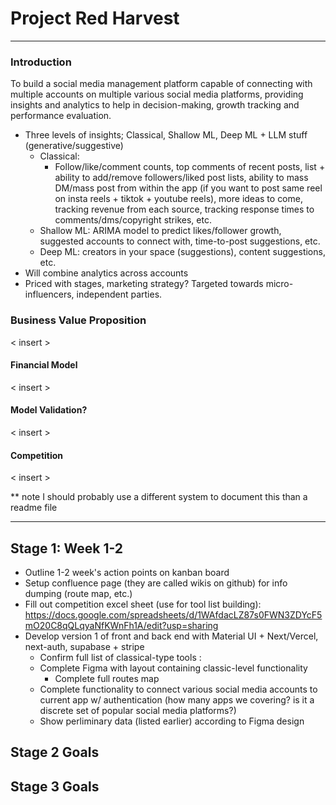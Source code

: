 # Project Red Harvest

---

### Introduction

To build a social media management platform capable of connecting with multiple accounts on multiple various social media platforms, providing insights and analytics to help in decision-making, growth tracking and performance evaluation.
- Three levels of insights; Classical, Shallow ML, Deep ML + LLM stuff (generative/suggestive)
    - Classical:
        - Follow/like/comment counts, top comments of recent posts, list + ability to add/remove followers/liked post lists, ability to mass DM/mass post from within the app (if you want to post same reel on insta reels + tiktok + youtube reels), more ideas to come, tracking revenue from each source, tracking response times to comments/dms/copyright strikes, etc.
    - Shallow ML: ARIMA model to predict likes/follower growth, suggested accounts to connect with, time-to-post suggestions, etc.
    - Deep ML: creators in your space (suggestions), content suggestions, etc.
- Will combine analytics across accounts
- Priced with stages, marketing strategy? Targeted towards micro-influencers, independent parties.


### Business Value Proposition
< insert >

#### Financial Model
< insert > 

#### Model Validation?
< insert >

#### Competition
< insert >

** note I should probably use a different system to document this than a readme file

---

## Stage 1: Week 1-2
- Outline 1-2 week's action points on kanban board
- Setup confluence page (they are called wikis on github) for info dumping (route map, etc.)
- Fill out competition excel sheet (use for tool list building): https://docs.google.com/spreadsheets/d/1WAfdacLZ87s0FWN3ZDYcF5mO20C8qQLqyaNfKWnFh1A/edit?usp=sharing
- Develop version 1 of front and back end with Material UI + Next/Vercel, next-auth, supabase + stripe
    - Confirm full list of classical-type tools :
    - Complete Figma with layout containing classic-level functionality
        - Complete full routes map
    - Complete functionality to connect various social media accounts to current app w/ authentication (how many apps we covering? is it a discrete set of popular social media platforms?)
    - Show perliminary data (listed earlier) according to Figma design

## Stage 2 Goals


## Stage 3 Goals 